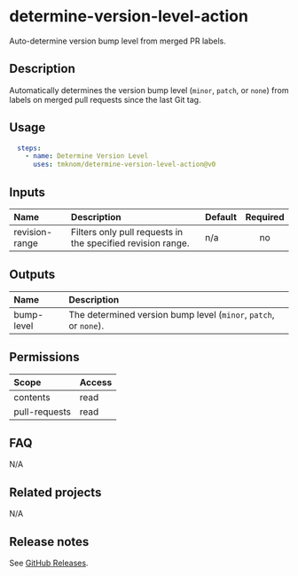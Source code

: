 # determine-version-level-action

Auto-determine version bump level from merged PR labels.

<!-- actdocs start -->

## Description

Automatically determines the version bump level (`minor`, `patch`, or `none`)
from labels on merged pull requests since the last Git tag.

## Usage

```yaml
  steps:
    - name: Determine Version Level
      uses: tmknom/determine-version-level-action@v0
```

## Inputs

| Name | Description | Default | Required |
| :--- | :---------- | :------ | :------: |
| revision-range | Filters only pull requests in the specified revision range. | n/a | no |

## Outputs

| Name | Description |
| :--- | :---------- |
| bump-level | The determined version bump level (`minor`, `patch`, or `none`). |

<!-- actdocs end -->

## Permissions

| Scope         | Access |
| :------------ | :----- |
| contents      | read   |
| pull-requests | read   |

## FAQ

N/A

## Related projects

N/A

## Release notes

See [GitHub Releases][releases].

[releases]: https://github.com/tmknom/determine-version-level-action/releases
